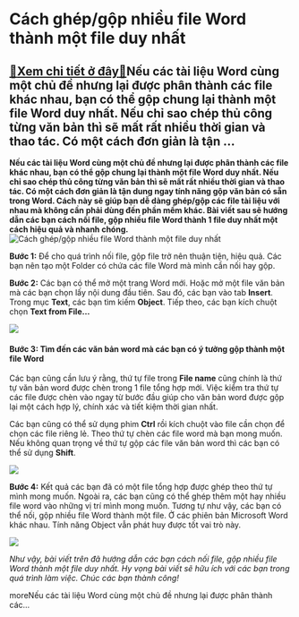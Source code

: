 Cách ghép/gộp nhiều file Word thành một file duy nhất
=====================================================

[:gift:Xem chi tiết ở đây:gift:](https://hddtvn.com/cach-ghep-gop-nhieu-file-word-thanh-mot-file-duy-nhat/)Nếu các tài liệu Word cùng một chủ đề nhưng lại được phân thành các file khác nhau, bạn có thể gộp chung lại thành một file Word duy nhất. Nếu chỉ sao chép thủ công từng văn bản thì sẽ mất rất nhiều thời gian và thao tác. Có một cách đơn giản là tận …
-----------------------------------------------------------------------------------------------------------------------------------------------------------------------------------------------------------------------------------------------------------

**Nếu các tài liệu Word cùng một chủ đề nhưng lại được phân thành các file khác nhau, bạn có thể gộp chung lại thành một file Word duy nhất. Nếu chỉ sao chép thủ công từng văn bản thì sẽ mất rất nhiều thời gian và thao tác. Có một cách đơn giản là tận dung ngay tính năng gộp văn bản có sẵn trong Word. Cách này sẽ giúp bạn dễ dàng ghép/gộp các file tài liệu với nhau mà không cần phải dùng đến phần mềm khác. Bài viết sau sẽ hướng dẫn các bạn cách nối file, gộp nhiều file Word thành 1 file duy nhất một cách hiệu quả và nhanh chóng.**![Cách ghép/gộp nhiều file Word thành một file duy nhất](https://hddtvn.com/wp-content/uploads/2021/01/gop-word.jpg)


**Bước 1:** Để cho quá trình nối file, gộp file trở nên thuận tiện, hiệu quả. Các bạn nên tạo một Folder có chứa các file Word mà mình cần nối hay gộp.


**Bước 2:** Các bạn có thể mở một trang Word mới. Hoặc mở một file văn bản mà các bạn chọn lấy nội dung đầu tiên. Sau đó, các bạn vào tab **Insert**. Trong mục **Text**, các bạn tìm kiếm **Object**. Tiếp theo, các bạn kích chuột chọn **Text from File…**


![](https://hddtvn.com/wp-content/uploads/2021/01/66-1.png)


#### **Bước 3:** Tìm đến các văn bản word mà các bạn có ý tưởng gộp thành một file Word


Các bạn cũng cần lưu ý rằng, thứ tự file trong **File name** cũng chính là thứ tự văn bản word được chèn trong 1 file tổng hợp mới. Việc kiểm tra thứ tự các file được chèn vào ngay từ bước đầu giúp cho văn bản word được gộp lại một cách hợp lý, chính xác và tiết kiệm thời gian nhất.


Các bạn cũng có thể sử dụng phim **Ctrl** rồi kích chuột vào file cần chọn để chọn các file riêng lẻ. Theo thứ tự chèn các file word mà bạn mong muốn. Nếu không quan trọng về thứ tự gộp các file văn bản word thì các bạn có thể sử dụng **Shift**.


![](https://hddtvn.com/wp-content/uploads/2021/01/68.png)


**Bước 4:** Kết quả các bạn đã có một file tổng hợp được ghép theo thứ tự mình mong muốn. Ngoài ra, các bạn cũng có thể ghép thêm một hay nhiều file word vào những vị trí mình mong muốn. Tương tự như vậy, các bạn có thể nối, gộp nhiều file Word thành một file. Ở các phiên bản Microsoft Word khác nhau. Tính năng Object vẫn phát huy được tốt vai trò này.


![](https://hddtvn.com/wp-content/uploads/2021/01/69-1.png)


*Như vậy, bài viết trên đã hướng dẫn các bạn cách nối file, gộp nhiều file Word thành một file duy nhất. Hy vọng bài viết sẽ hữu ích với các bạn trong quá trình làm việc. Chúc các bạn thành công!*


moreNếu các tài liệu Word cùng một chủ đề nhưng lại được phân thành các…


